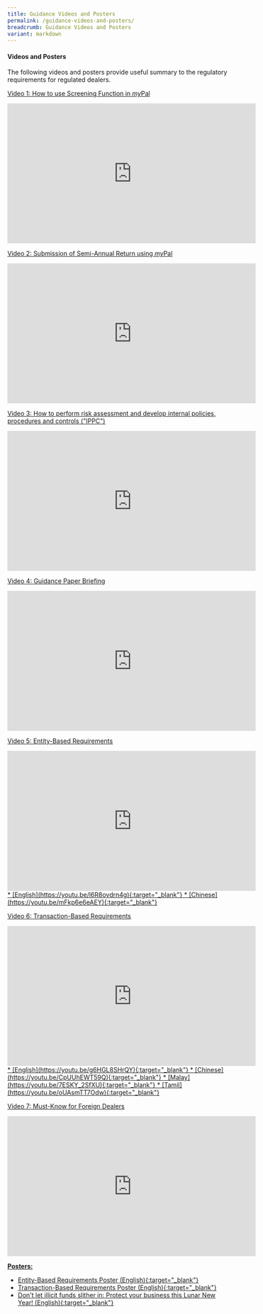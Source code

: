 ```yaml
---
title: Guidance Videos and Posters
permalink: /guidance-videos-and-posters/
breadcrumb: Guidance Videos and Posters
variant: markdown
---
```

#### <a id="Videos and Posters"></a> Videos and Posters

The following videos and posters provide useful summary to the regulatory requirements for regulated dealers.

<u> Video 1: How to use Screening Function in <i>my</i>Pal
<iframe width="560" height="315" src="https://www.youtube.com/embed/i6at7WyPxRs" title="YouTube video player" frameborder="0" allow="accelerometer; autoplay; clipboard-write; encrypted-media; gyroscope; picture-in-picture" allowfullscreen=""></iframe>

<u> Video 2: Submission of Semi-Annual Return using <i>my</i>Pal
<iframe width="560" height="315" src="https://www.youtube.com/embed/Jpcj4iYSOSM" title="YouTube video player" frameborder="0" allow="accelerometer; autoplay; clipboard-write; encrypted-media; gyroscope; picture-in-picture" allowfullscreen=""></iframe>

<u> Video 3: How to perform risk assessment and develop internal policies, procedures and controls ("IPPC")
<iframe width="560" height="315" src="https://www.youtube.com/embed/Y49v8hvHpB0" title="YouTube video player" frameborder="0" allow="accelerometer; autoplay; clipboard-write; encrypted-media; gyroscope; picture-in-picture" allowfullscreen=""></iframe>

<u> Video 4: Guidance Paper Briefing
<iframe width="560" height="315" src="https://www.youtube.com/embed/RaOrZNbtMFM" title="YouTube video player" frameborder="0" allow="accelerometer; autoplay; clipboard-write; encrypted-media; gyroscope; picture-in-picture" allowfullscreen=""></iframe>

<u> Video 5: Entity-Based Requirements
<iframe width="560" height="315" src="https://www.youtube.com/embed/l6R8ovdrn4g" title="YouTube video player" frameborder="0" allow="accelerometer; autoplay; clipboard-write; encrypted-media; gyroscope; picture-in-picture" allowfullscreen=""></iframe>
* [English](https://youtu.be/l6R8ovdrn4g){:target="_blank"}
* [Chinese](https://youtu.be/mFkp6e6eAEY){:target="_blank"}

<u> Video 6: Transaction-Based Requirements
<iframe width="560" height="315" src="https://www.youtube.com/embed/g6HGL8SHrQY" title="YouTube video player" frameborder="0" allow="accelerometer; autoplay; clipboard-write; encrypted-media; gyroscope; picture-in-picture" allowfullscreen=""></iframe>
* [English](https://youtu.be/g6HGL8SHrQY){:target="_blank"}
* [Chinese](https://youtu.be/CpUUhEWT59Q){:target="_blank"}
* [Malay](https://youtu.be/7ESKY_2SfXU){:target="_blank"}
* [Tamil](https://youtu.be/oUAsmTT7Odw){:target="_blank"}
  
<u> Video 7: Must-Know for Foreign Dealers
<iframe width="560" height="315" src="https://www.youtube.com/embed/KRS30HOmjyk" title="YouTube video player" frameborder="0" allow="accelerometer; autoplay; clipboard-write; encrypted-media; gyroscope; picture-in-picture" allowfullscreen=""></iframe>
  
**Posters:**
* [Entity-Based Requirements Poster (English)](/images/EntityBasedRequirementsPoster.pdf){:target="_blank"}
* [Transaction-Based Requirements Poster (English)](/images/TransactionBasedRequirementsPoster.pdf){:target="_blank"}
* [Don't let illicit funds slither in: Protect your business this Lunar New Year! (English)](/files/CNY_2025.pdf){:target="_blank"}</u></u></u></u></u></u></u>